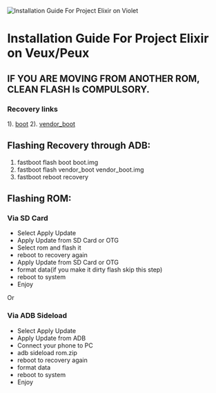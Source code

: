 ![Installation Guide For Project Elixir on Violet](https://i.imgur.com/5PIB1RV.jpg "Installation")

# Installation Guide For Project Elixir on Veux/Peux

## IF YOU ARE MOVING FROM ANOTHER ROM, CLEAN FLASH Is COMPULSORY.

### Recovery links
1). [boot](https://sourceforge.net/projects/ashish-builds/files/Veux-Recovery/boot.img/download)
2). [vendor_boot](https://sourceforge.net/projects/ashish-builds/files/Veux-Recovery/vendor_boot.img/download)

## Flashing Recovery through ADB:
1. fastboot flash boot boot.img
2. fastboot flash vendor_boot  vendor_boot.img
4. fastboot reboot recovery

## Flashing ROM:
### Via SD Card
* Select Apply Update
* Apply Update from SD Card or OTG
* Select rom and flash it
* reboot to recovery again
* Apply Update from SD Card or OTG
* format data(if you make it dirty flash skip this step)
* reboot to system
* Enjoy

Or
### Via ADB Sideload
* Select Apply Update
* Apply Update from ADB
* Connect your phone to PC
* adb sideload rom.zip
* reboot to recovery again
* format data
* reboot to system
* Enjoy
